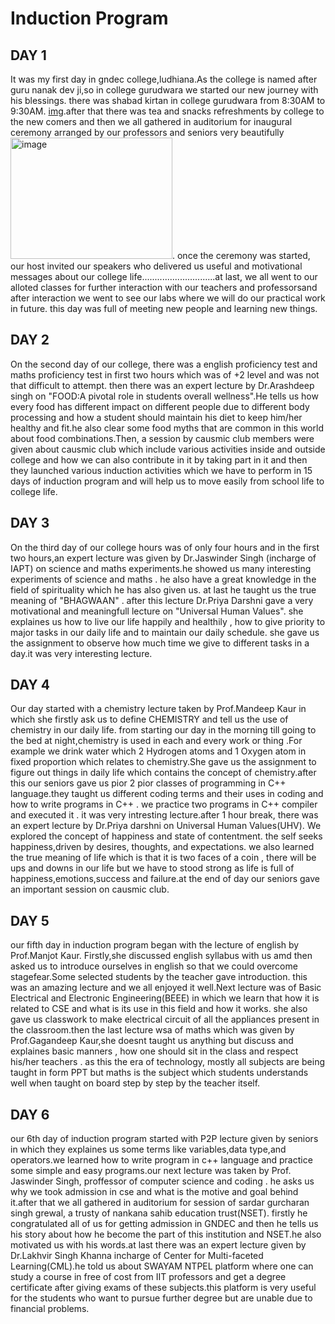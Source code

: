 # Induction Program
## DAY 1
It was my first day in gndec college,ludhiana.As the college is named after guru nanak dev ji,so in college gurudwara we started our new journey with his blessings. there was shabad kirtan in college gurudwara from 8:30AM to 9:30AM. [img](https://gndec.ac.in/gndec/2023/WhatsApp%20Image%202023-04-20%20at%2011.13.22%20PM%20(4).jpeg).after that there was tea and snacks refreshments by college to the new comers and then we all gathered in auditorium for inaugural ceremony arranged by our professors and seniors very beautifully<img width="259" height="194" alt="image" src="https://github.com/user-attachments/assets/6c23f655-42b7-4362-a2d1-2e2e021c9173" />.
once the ceremony was started, our host invited our speakers who delivered us useful and motivational messages about our college life.............................at last, we all went to our alloted classes for further interaction with our teachers and professorsand after interaction we went to see our labs where we will do our practical work in future. this day was full of meeting new people and learning new things.
## DAY 2
On the second day of our college, there was a english proficiency test and maths proficiency test in first two hours which was of +2 level and was not that difficult to attempt. then there was an expert lecture by Dr.Arashdeep singh on "FOOD:A pivotal role in students overall wellness".He tells us how every food has different impact on different people due to different body processing and how a student should maintain his diet to keep him/her healthy and fit.he also clear some food myths that are common in this world about food combinations.Then, a session by causmic club members were given about causmic club which include various activities inside and outside college and how we can also contribute in it by taking part in it and then they launched various induction activities which we have to perform in 15 days of induction program and will help us to move easily from school life to college life.
## DAY 3
On the third day of our college hours was of only four hours and in the first two hours,an expert lecture was given by Dr.Jaswinder Singh (incharge of IAPT) on science and maths experiments.he showed us many interesting experiments of science and maths . he also have a great knowledge in the field of spirituality which he has also given us. at last he taught us the true meaning of "BHAGWAAN" . after this lecture Dr.Priya Darshni gave a very motivational and meaningfull lecture on "Universal Human Values". she explaines us how to live our life happily and healthily , how to give priority to major tasks in our daily life and to maintain our daily schedule. she gave us the assignment to observe how much time we give to different tasks in a day.it was very interesting lecture.
## DAY 4
Our day started with a chemistry lecture taken by Prof.Mandeep Kaur in which she firstly ask us to define CHEMISTRY and tell us the use of chemistry in our daily life. from starting our day in the morning till going to the bed at night,chemistry is used in each and every work or thing .For example we drink water which 2 Hydrogen atoms and 1 Oxygen atom in fixed proportion which relates to chemistry.She gave us the assignment to figure out things in daily life which contains the concept of chemistry.after this our seniors gave us pior 2 pior classes of programming in C++ language.they taught us different coding terms and their uses in coding and how to write programs in C++ . we practice two programs in C++ compiler and executed it . it was very intresting lecture.after 1 hour break, there was an expert lecture by Dr.Priya darshni on Universal Human Values(UHV). We explored the concept of happiness and state of contentment. the self seeks happiness,driven by desires, thoughts, and expectations. we also learned the true meaning of life which is that it is two faces of a coin , there will be ups and downs in our life but we have to stood strong as life is full of happiness,emotions,success and  failure.at the end of day our seniors gave an important session on causmic club.
## DAY 5
our fifth day in induction program began with the lecture of english by Prof.Manjot Kaur. Firstly,she discussed english syllabus with us amd then asked us to introduce ourselves in english so that we could overcome stagefear.Some selected students by the teacher gave introduction. this was an amazing lecture and we all enjoyed it well.Next lecture was of Basic Electrical and Electronic Engineering(BEEE) in which we learn that how it is related to CSE and what is its use in this field and how it works. she also gave us classwork to make electrical circuit of all the appliances present in the classroom.then the last lecture wsa of maths which was given by Prof.Gagandeep Kaur,she doesnt taught us anything but discuss and explaines basic manners , how one should sit in the class and respect his/her teachers . as this the era of technology, mostly all subjects are being taught in form PPT but maths is the subject which students understands well when taught on board step by step by the teacher itself.
## DAY 6
our 6th day of induction program started with P2P lecture given by seniors in which they explaines us some terms like variables,data type,and operators.we learned how to write program in c++ language and practice some simple and easy programs.our next lecture was taken by Prof. Jaswinder Singh, proffessor of computer science and coding . he asks us why we took admission in cse and what is the motive and goal behind it.after that we all gathered in auditorium for session of sardar gurcharan singh grewal, a trusty of nankana sahib education trust(NSET). firstly he congratulated all of us for getting admission in GNDEC and then he tells us his story about how he become the part of this institution and NSET.he also motivated us with his words.at last there was an expert lecture given by Dr.Lakhvir Singh Khanna incharge of Center for Multi-faceted Learning(CML).he told us about SWAYAM NTPEL platform where one can study a course in free of cost from IIT professors and get a degree certificate after giving exams of these subjects.this platform is very useful for the students who want to pursue further degree but are unable due to financial problems.
